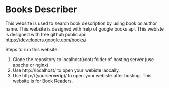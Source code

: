 # Books Describer
This website is used to search book description by using book or author name. This website is designed with help of google books api.
This webiste is designed with free github public api https://developers.google.com/books/

Steps to run this website:

1. Clone the repository to localhost(root) folder of hosting server.(use apache or nginx)
2. Use http://localhost/ to open your webiste laocally.
3. Use http://(yourserverip)/ to open your webiste after hosting.
This website is for Book Readers.


